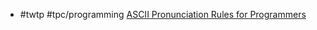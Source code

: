 - #twtp #tpc/programming [ASCII Pronunciation Rules for Programmers](https://blog.codinghorror.com/ascii-pronunciation-rules-for-programmers/)